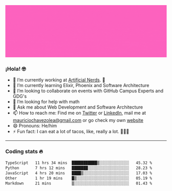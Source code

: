 ![Banner](banner.gif)

### ¡Hola! 🤓

- 🔭 I’m currently working at [Artificial Nerds](https://nerds.ai/). 🤖
- 🌱 I’m currently learning Elixir, Phoenix and Software Architecture
- 👯 I’m looking to collaborate on events with GitHub Campus Experts and GDG's
- 🤔 I’m looking for help with math
- 💬 Ask me about Web Development and Software Architecture
- 📫 How to reach me: Find me on [Twitter](https://twitter.com/ultr4nerd) or [LinkedIn](https://www.linkedin.com/in/mauricio-chávez-olea-4b46b7147/), mail me at [mauriciochavezolea@gmail.com](mailto:mauriciochavezolea@gmail.com) or go check my own [website](mauriciochavez.surge.sh)
- 😄 Pronouns: He/him
- ⚡ Fun fact: I can eat a lot of tacos, like, really a lot. 🌮🌮🌮

---

### Coding stats 🔥

<!--START_SECTION:waka-->
```text
TypeScript   11 hrs 34 mins  ███████████▒░░░░░░░░░░░░░   45.32 % 
Python       7 hrs 12 mins   ███████░░░░░░░░░░░░░░░░░░   28.23 % 
JavaScript   4 hrs 20 mins   ████▒░░░░░░░░░░░░░░░░░░░░   17.03 % 
Other        1 hr 19 mins    █▒░░░░░░░░░░░░░░░░░░░░░░░   05.19 % 
Markdown     21 mins         ▒░░░░░░░░░░░░░░░░░░░░░░░░   01.43 % 
```
<!--END_SECTION:waka-->
